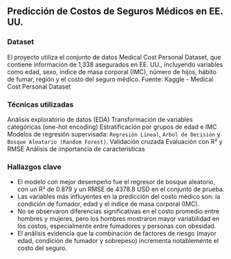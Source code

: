 ## Predicción de Costos de Seguros Médicos en EE. UU.
### Dataset
El proyecto utiliza el conjunto de datos Medical Cost Personal Dataset, que contiene información de 1,338 asegurados en EE. UU., incluyendo variables como edad, sexo, índice de masa corporal (IMC), número de hijos, hábito de fumar, región y el costo del seguro médico.
Fuente: Kaggle - Medical Cost Personal Dataset

### Técnicas utilizadas
Análisis exploratorio de datos (EDA)
Transformación de variables categóricas (one-hot encoding)
Estratificación por grupos de edad e IMC
Modelos de regresión supervisada: `Regresión Lineal`, `Árbol de Decisión` y `Bosque Aleatorio (Random Forest)`.
Validación cruzada
Evaluación con R² y RMSE
Análisis de importancia de características

### Hallazgos clave
- El modelo con mejor desempeño fue el regresor de bosque aleatorio, con un R² de 0.879 y un RMSE de 4378.8 USD en el conjunto de prueba.
- Las variables más influyentes en la predicción del costo médico son: la condición de fumador, edad y el índice de masa corporal (IMC).
- No se observaron diferencias significativas en el costo promedio entre hombres y mujeres, pero los hombres mostraron mayor variabilidad en los costos, especialmente entre fumadores y personas con obesidad.
- El análisis evidencia que la combinación de factores de riesgo (mayor edad, condición de fumador y sobrepeso) incrementa notablemente el costo del seguro.

